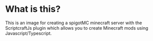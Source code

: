 # What is this?

This is an image for creating a spigotMC minecraft server with the ScriptcraftJs plugin which allows you to create Minecraft mods using Javascript/Typescript.
